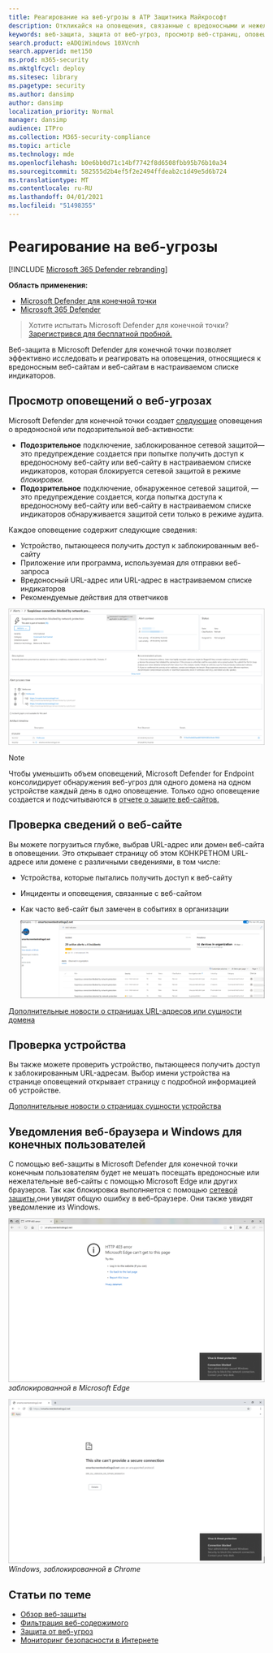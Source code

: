 ```yaml
---
title: Реагирование на веб-угрозы в ATP Защитника Майкрософт
description: Откликайся на оповещения, связанные с вредоносными и нежелательными веб-сайтами. Понимание того, как защита от веб-угроз информирует конечных пользователей через их веб-браузеры и уведомления Windows
keywords: веб-защита, защита от веб-угроз, просмотр веб-страниц, оповещения, ответы, безопасность, фишинг, вредоносные программы, эксплойт, веб-сайты, защита сети, Edge, Internet Explorer, Chrome, Firefox, веб-браузер, уведомления, конечные пользователи, уведомления Windows, страница блокировки,
search.product: eADQiWindows 10XVcnh
search.appverid: met150
ms.prod: m365-security
ms.mktglfcycl: deploy
ms.sitesec: library
ms.pagetype: security
ms.author: dansimp
author: dansimp
localization_priority: Normal
manager: dansimp
audience: ITPro
ms.collection: M365-security-compliance
ms.topic: article
ms.technology: mde
ms.openlocfilehash: b0e6bb0d71c14bf7742f8d6508fbb95b76b10a34
ms.sourcegitcommit: 582555d2b4ef5f2e2494ffdeab2c1d49e5d6b724
ms.translationtype: MT
ms.contentlocale: ru-RU
ms.lasthandoff: 04/01/2021
ms.locfileid: "51498355"
---
```

# <a name="respond-to-web-threats"></a>Реагирование на веб-угрозы

[!INCLUDE [Microsoft 365 Defender rebranding](../../includes/microsoft-defender.md)]

**Область применения:**
- [Microsoft Defender для конечной точки](https://go.microsoft.com/fwlink/p/?linkid=2154037)
- [Microsoft 365 Defender](https://go.microsoft.com/fwlink/?linkid=2118804)

>Хотите испытать Microsoft Defender для конечной точки? [Зарегистрився для бесплатной пробной.](https://www.microsoft.com/microsoft-365/windows/microsoft-defender-atp?ocid=docs-wdatp-main-abovefoldlink&rtc=1)

Веб-защита в Microsoft Defender для конечной точки позволяет эффективно исследовать и реагировать на оповещения, относящиеся к вредоносным веб-сайтам и веб-сайтам в настраиваемом списке индикаторов.

## <a name="view-web-threat-alerts"></a>Просмотр оповещений о веб-угрозах
Microsoft Defender для конечной точки создает [следующие](manage-alerts.md) оповещения о вредоносной или подозрительной веб-активности:
- **Подозрительное** подключение, заблокированное сетевой защитой— это предупреждение создается при попытке получить доступ  к вредоносному веб-сайту или веб-сайту в настраиваемом списке индикаторов, которая блокируется сетевой защитой в режиме *блокировки.*
- **Подозрительное** подключение, обнаруженное сетевой защитой, — это предупреждение создается, когда попытка доступа к вредоносному  веб-сайту или веб-сайту в настраиваемом списке индикаторов обнаруживается защитой сети только в режиме аудита.

Каждое оповещение содержит следующие сведения: 
- Устройство, пытающееся получить доступ к заблокированным веб-сайту
- Приложение или программа, используемая для отправки веб-запроса
- Вредоносный URL-адрес или URL-адрес в настраиваемом списке индикаторов
- Рекомендуемые действия для ответчиков

![Изображение оповещений, связанных с защитой от веб-угроз](images/wtp-alert.png)

>[!Note]
>Чтобы уменьшить объем оповещений, Microsoft Defender for Endpoint консолидирует обнаружения веб-угроз для одного домена на одном устройстве каждый день в одно оповещение. Только одно оповещение создается и подсчитываются в [отчете о защите веб-сайтов.](web-protection-monitoring.md)

## <a name="inspect-website-details"></a>Проверка сведений о веб-сайте
Вы можете погрузиться глубже, выбрав URL-адрес или домен веб-сайта в оповещении. Это открывает страницу об этом КОНКРЕТНОМ URL-адресе или домене с различными сведениями, в том числе:
- Устройства, которые пытались получить доступ к веб-сайту
- Инциденты и оповещения, связанные с веб-сайтом
- Как часто веб-сайт был замечен в событиях в организации

    ![Изображение страницы сведений об объекте домена или URL-адреса](images/wtp-website-details.png)

[Дополнительные новости о страницах URL-адресов или сущности домена](investigate-domain.md)

## <a name="inspect-the-device"></a>Проверка устройства
Вы также можете проверить устройство, пытающееся получить доступ к заблокированным URL-адресам. Выбор имени устройства на странице оповещений открывает страницу с подробной информацией об устройстве.

[Дополнительные новости о страницах сущности устройства](investigate-machines.md)

## <a name="web-browser-and-windows-notifications-for-end-users"></a>Уведомления веб-браузера и Windows для конечных пользователей

С помощью веб-защиты в Microsoft Defender для конечной точки конечным пользователям будет не мешать посещать вредоносные или нежелательные веб-сайты с помощью Microsoft Edge или других браузеров. Так как блокировка выполняется с помощью [сетевой защиты,](network-protection.md)они увидят общую ошибку в веб-браузере. Они также увидят уведомление из Windows.

![Изображение Microsoft Edge с ошибкой 403 и веб-угрозой уведомления Windows, ](images/wtp-browser-blocking-page.png)
 *заблокированной в Microsoft Edge*

![Изображение веб-браузера Chrome с предупреждением о безопасном подключении и веб-угрозой уведомления ](images/wtp-chrome-browser-blocking-page.png)
 *Windows, заблокированной в Chrome*

## <a name="related-topics"></a>Статьи по теме
- [Обзор веб-защиты](web-protection-overview.md)
- [Фильтрация веб-содержимого](web-content-filtering.md)
- [Защита от веб-угроз](web-threat-protection.md)
- [Мониторинг безопасности в Интернете](web-protection-monitoring.md)
